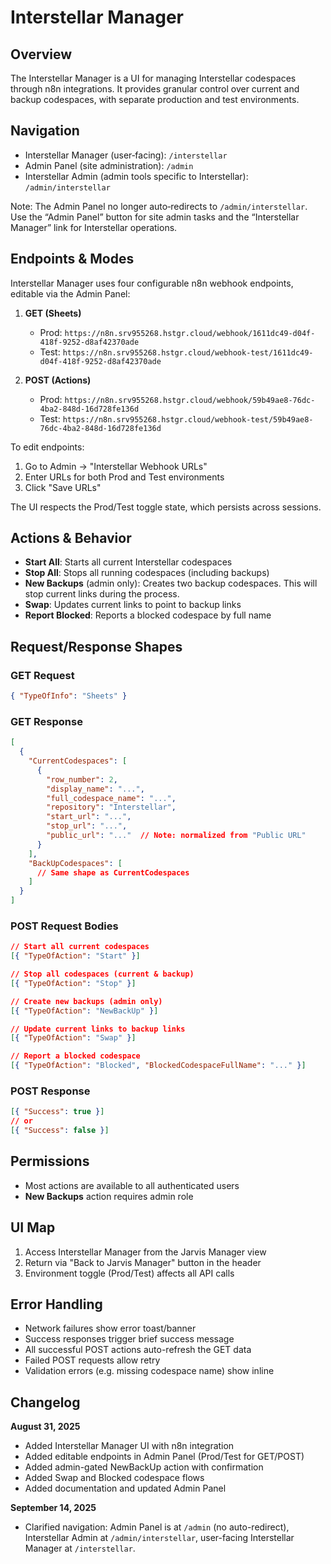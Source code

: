 # Interstellar Manager

## Overview
The Interstellar Manager is a UI for managing Interstellar codespaces through n8n integrations. It provides granular control over current and backup codespaces, with separate production and test environments.

## Navigation

- Interstellar Manager (user‑facing): `/interstellar`
- Admin Panel (site administration): `/admin`
- Interstellar Admin (admin tools specific to Interstellar): `/admin/interstellar`

Note: The Admin Panel no longer auto‑redirects to `/admin/interstellar`. Use the “Admin Panel” button for site admin tasks and the “Interstellar Manager” link for Interstellar operations.

## Endpoints & Modes

Interstellar Manager uses four configurable n8n webhook endpoints, editable via the Admin Panel:

1. **GET (Sheets)**
   - Prod: `https://n8n.srv955268.hstgr.cloud/webhook/1611dc49-d04f-418f-9252-d8af42370ade`
   - Test: `https://n8n.srv955268.hstgr.cloud/webhook-test/1611dc49-d04f-418f-9252-d8af42370ade`

2. **POST (Actions)**
   - Prod: `https://n8n.srv955268.hstgr.cloud/webhook/59b49ae8-76dc-4ba2-848d-16d728fe136d`
   - Test: `https://n8n.srv955268.hstgr.cloud/webhook-test/59b49ae8-76dc-4ba2-848d-16d728fe136d`

To edit endpoints:
1. Go to Admin → "Interstellar Webhook URLs"
2. Enter URLs for both Prod and Test environments
3. Click "Save URLs"

The UI respects the Prod/Test toggle state, which persists across sessions.

## Actions & Behavior

- **Start All**: Starts all current Interstellar codespaces
- **Stop All**: Stops all running codespaces (including backups)
- **New Backups** (admin only): Creates two backup codespaces. This will stop current links during the process.
- **Swap**: Updates current links to point to backup links
- **Report Blocked**: Reports a blocked codespace by full name

## Request/Response Shapes

### GET Request
```json
{ "TypeOfInfo": "Sheets" }
```

### GET Response
```json
[
  {
    "CurrentCodespaces": [
      {
        "row_number": 2,
        "display_name": "...",
        "full_codespace_name": "...",
        "repository": "Interstellar",
        "start_url": "...",
        "stop_url": "...",
        "public_url": "..."  // Note: normalized from "Public URL"
      }
    ],
    "BackUpCodespaces": [
      // Same shape as CurrentCodespaces
    ]
  }
]
```

### POST Request Bodies
```json
// Start all current codespaces
[{ "TypeOfAction": "Start" }]

// Stop all codespaces (current & backup)
[{ "TypeOfAction": "Stop" }]

// Create new backups (admin only)
[{ "TypeOfAction": "NewBackUp" }]

// Update current links to backup links
[{ "TypeOfAction": "Swap" }]

// Report a blocked codespace
[{ "TypeOfAction": "Blocked", "BlockedCodespaceFullName": "..." }]
```

### POST Response
```json
[{ "Success": true }]
// or
[{ "Success": false }]
```

## Permissions

- Most actions are available to all authenticated users
- **New Backups** action requires admin role

## UI Map

1. Access Interstellar Manager from the Jarvis Manager view
2. Return via "Back to Jarvis Manager" button in the header
3. Environment toggle (Prod/Test) affects all API calls

## Error Handling

- Network failures show error toast/banner
- Success responses trigger brief success message
- All successful POST actions auto-refresh the GET data
- Failed POST requests allow retry
- Validation errors (e.g. missing codespace name) show inline

## Changelog

**August 31, 2025**
- Added Interstellar Manager UI with n8n integration
- Added editable endpoints in Admin Panel (Prod/Test for GET/POST)
- Added admin-gated NewBackUp action with confirmation
- Added Swap and Blocked codespace flows
- Added documentation and updated Admin Panel

**September 14, 2025**
- Clarified navigation: Admin Panel is at `/admin` (no auto-redirect), Interstellar Admin at `/admin/interstellar`, user-facing Interstellar Manager at `/interstellar`.
